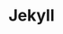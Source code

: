 ---
title: "Jekyll"
icon: images/icons/jekyll.svg
official_url: https://jekyllrb.com
github_path: jekyll/jekyll
twitter_username: jekyllrb
license: MIT
license_url: "https://github.com/jekyll/jekyll/blob/master/LICENSE"
language: Ruby
taxonomy: ssg
url: /jekyll-themes
short_description: "Jekyll is a simple, blog-aware, static site generator perfect for personal, project, or organization sites.  Jekyll takes your content, renders Markdown and Liquid templates, and spits out a complete, static website ready to be served by Apache, Nginx or another web server."
promotion:
  enable: true
  title: "Convert More Traffic, Easier, With Unbounce"
  content: "Relevant messaging is key to getting more leads, sales, and sign-ups—so give your visitors exactly what they’re looking for with custom-built landing pages."
  button_label: "Try it out"
  button_link: "#"
---